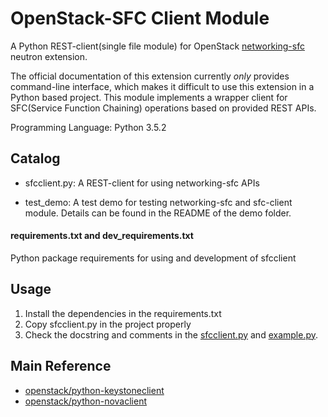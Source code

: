 # OpenStack-SFC Client Module #

A Python REST-client(single file module) for OpenStack
[networking-sfc](https://docs.openstack.org/networking-sfc/latest/) neutron extension.

The official documentation of this extension currently *only* provides command-line interface, which makes it difficult
to use this extension in a Python based project. This module implements a wrapper client for SFC(Service Function
    Chaining) operations based on provided REST APIs.

Programming Language: Python 3.5.2

## Catalog ##

- sfcclient.py: A REST-client for using networking-sfc APIs

- test_demo: A test demo for testing networking-sfc and sfc-client module. Details can be found in the README of the demo folder.

#### requirements.txt and dev_requirements.txt

Python package requirements for using and development of sfcclient

## Usage ##

1. Install the dependencies in the requirements.txt
2. Copy sfcclient.py in the project properly
3. Check the docstring and comments in the [sfcclient.py](./sfcclient.py) and [example.py](./example.py).

## Main Reference ##

- [openstack/python-keystoneclient](https://github.com/openstack/python-keystoneclient)
- [openstack/python-novaclient](https://github.com/openstack/python-novaclient)
